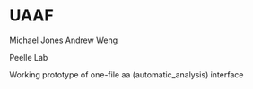 # UAAF

Michael Jones
Andrew Weng

Peelle Lab



Working prototype of one-file aa (automatic_analysis) interface
